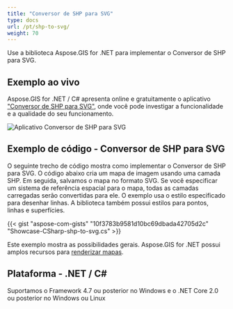 ```yaml
---
title: "Conversor de SHP para SVG"
type: docs
url: /pt/shp-to-svg/
weight: 70
---
```


Use a biblioteca Aspose.GIS for .NET para implementar o Conversor de SHP para SVG.

## **Exemplo ao vivo**

Aspose.GIS for .NET / C# apresenta online e gratuitamente o aplicativo ["Conversor de SHP para SVG"](https://products.aspose.app/gis/viewer/shp-to-svg), onde você pode investigar a funcionalidade e a qualidade do seu funcionamento.

![Aplicativo Conversor de SHP para SVG](viewer.png)

## **Exemplo de código - Conversor de SHP para SVG**

O seguinte trecho de código mostra como implementar o Conversor de SHP para SVG. O código abaixo cria um mapa de imagem usando uma camada SHP. Em seguida, salvamos o mapa no formato SVG. Se você especificar um sistema de referência espacial para o mapa, todas as camadas carregadas serão convertidas para ele.
O exemplo usa o estilo especificado para desenhar linhas. A biblioteca também possui estilos para pontos, linhas e superfícies.

{{< gist "aspose-com-gists" "10f3783b9581d10bc69dbada42705d2c" "Showcase-CSharp-shp-to-svg.cs" >}}

Este exemplo mostra as possibilidades gerais. Aspose.GIS for .NET possui amplos recursos para [renderizar mapas](https://docs.aspose.com/gis/net/map-rendering/).

## **Plataforma - .NET / C#**

Suportamos o Framework 4.7 ou posterior no Windows e o .NET Core 2.0 ou posterior no Windows ou Linux
